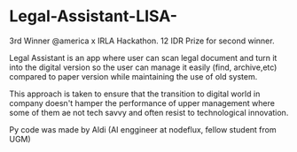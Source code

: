 # Legal-Assistant-LISA-
3rd Winner @america x IRLA Hackathon. 12 IDR Prize for second winner.

Legal Assistant is an app where user can scan legal document and turn it into the digital version so the user can manage it easily (find, archive,etc) compared to paper version while maintaining the use of old system.

This approach is taken to ensure that the transition to digital world in company doesn't hamper the performance of upper management where some of them ae not tech savvy and often resist to technological innovation. 

Py code was made by Aldi (AI enggineer at nodeflux, fellow student from UGM)
